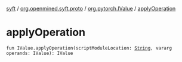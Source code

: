 [syft](../../index.md) / [org.openmined.syft.proto](../index.md) / [org.pytorch.IValue](index.md) / [applyOperation](./apply-operation.md)

# applyOperation

`fun IValue.applyOperation(scriptModuleLocation: `[`String`](https://kotlinlang.org/api/latest/jvm/stdlib/kotlin/-string/index.html)`, vararg operands: IValue): IValue`